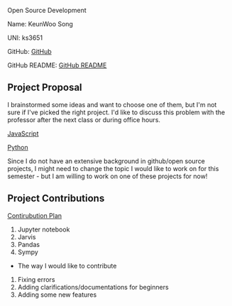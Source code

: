 Open Source Development

Name: KeunWoo Song

UNI: ks3651

GitHub: [GitHub](https://github.com/kw9212)

GitHub README: [GitHub README](https://github.com/kw9212/kw9212/blob/main/README.md)

## Project Proposal

I brainstormed some ideas and want to choose one of them, but I'm not sure if I've picked the right project. I'd like to discuss this problem with the professor after the next class or during office hours.

[JavaScript](https://github.com/kw9212/project-proposals-s2023/blob/HW1-adding-proposal-for-ideas%2C-adding-first-contribution-project/projects/javascript/To-do%20List.md)


[Python](https://github.com/kw9212/project-proposals-s2023/blob/HW1-adding-proposal-for-ideas%2C-adding-first-contribution-project/projects/python/project_ideas.md)

Since I do not have an extensive background in github/open source projects, I might need to change the topic I would like to work on for this semester - but I am willing to work on one of these projects for now!

## Project Contributions

[Contirubution Plan](https://github.com/kw9212/project-proposals-s2023/blob/HW1-adding-proposal-for-ideas,-adding-first-contribution-project/contribution/plan.md)

1. Jupyter notebook
2. Jarvis
3. Pandas
4. Sympy

- The way I would like to contribute

1. Fixing errors
2. Adding clarifications/documentations for beginners
3. Adding some new features
